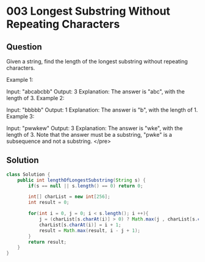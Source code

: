 # 003 Longest Substring Without Repeating Characters

## Question

 Given a string, find the length of the longest substring without repeating characters.

Example 1:

Input: "abcabcbb" Output: 3 Explanation: The answer is "abc", with the length of 3. Example 2:

Input: "bbbbb" Output: 1 Explanation: The answer is "b", with the length of 1. Example 3:

Input: "pwwkew" Output: 3 Explanation: The answer is "wke", with the length of 3. Note that the answer must be a substring, "pwke" is a subsequence and not a substring. &lt;/pre&gt;

## Solution

```java
class Solution {
    public int lengthOfLongestSubstring(String s) {
        if(s == null || s.length() == 0) return 0;

        int[] charList = new int[256];
        int result = 0;

        for(int i = 0, j = 0; i < s.length(); i ++){
            j = (charList[s.charAt(i)] > 0) ? Math.max(j , charList[s.charAt(i)]) : j;
            charList[s.charAt(i)] = i + 1;
            result = Math.max(result, i - j + 1);
        }
        return result;
    }
}
```

